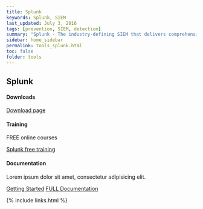```yaml
---
title: Splunk
keywords: Splunk, SIEM
last_updated: July 3, 2016
tags: [prevention, SIEM, detection] 
summary: "Splunk - The industry-defining SIEM that delivers comprehensive visibility, empowers accurate detection with context, and fuels operational efficiency."
sidebar: home_sidebar
permalink: tools_splunk.html
toc: false
folder: tools
---
```





<div class="row">
         <div class="col-lg-12">
             <h2 class="page-header">Splunk</h2>
         </div>
         <div class="col-md-3 col-sm-6">
             <div class="panel panel-default text-center">
                 <div class="panel-heading">
                     <span class="fa-stack fa-5x">
                           <i class="fa fa-circle fa-stack-2x text-primary"></i>
                           <i class="fa fa-download fa-stack-1x fa-inverse"></i>
                     </span>
                 </div>
                 <div class="panel-body">
                     <h4>Downloads</h4>
                     <p></p>
                     <a href="https://www.splunk.com/en_us/download.html" class="btn btn-primary">Download page</a>
                 </div>
             </div>
         </div>
         <div class="col-md-3 col-sm-6">
             <div class="panel panel-default text-center">
                 <div class="panel-heading">
                     <span class="fa-stack fa-5x">
                           <i class="fa fa-circle fa-stack-2x text-primary"></i>
                           <i class="fa fa-graduation-cap fa-stack-1x fa-inverse"></i>
                     </span>
                 </div>
                 <div class="panel-body">
                     <h4>Training</h4>
                     <p>FREE online courses</p>
                     <a href="https://www.splunk.com/en_us/training/course-catalog.html?sort=Newest&filters=filterGroup1FreeCourses" class="btn btn-primary">Splunk free training</a>
                 </div>
             </div>
         </div>
         <div class="col-md-3 col-sm-6">
             <div class="panel panel-default text-center">
                 <div class="panel-heading">
                     <span class="fa-stack fa-5x">
                           <i class="fa fa-circle fa-stack-2x text-primary"></i>
                           <i class="fa fa-book fa-stack-1x fa-inverse"></i>
                     </span>
                 </div>
                 <div class="panel-body">
                     <h4>Documentation</h4>
                     <p>Lorem ipsum dolor sit amet, consectetur adipisicing elit.</p>
                     <a href="https://docs.splunk.com/Documentation/Splunk" class="btn btn-primary">Getting Started</a>
                     <a href="https://docs.splunk.com/Documentation/" class="btn btn-primary">FULL Documentation</a>
                 </div>
             </div>
         </div>
</div>



{% include links.html %}

